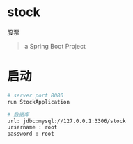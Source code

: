 # stock
股票

> a Spring Boot Project

# 启动
``` bash
# server port 8080
run StockApplication

# 数据库 
url: jdbc:mysql://127.0.0.1:3306/stock
ursername : root
password : root
```
